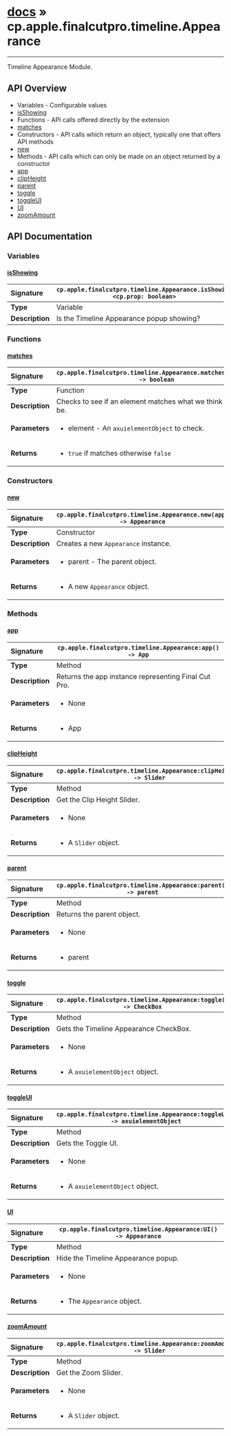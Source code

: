 # [docs](index.md) » cp.apple.finalcutpro.timeline.Appearance
---

Timeline Appearance Module.

## API Overview
* Variables - Configurable values
 * [isShowing](#isshowing)
* Functions - API calls offered directly by the extension
 * [matches](#matches)
* Constructors - API calls which return an object, typically one that offers API methods
 * [new](#new)
* Methods - API calls which can only be made on an object returned by a constructor
 * [app](#app)
 * [clipHeight](#clipheight)
 * [parent](#parent)
 * [toggle](#toggle)
 * [toggleUI](#toggleui)
 * [UI](#ui)
 * [zoomAmount](#zoomamount)

## API Documentation

### Variables

#### [isShowing](#isshowing)
| <span style="float: left;">**Signature**</span> | <span style="float: left;">`cp.apple.finalcutpro.timeline.Appearance.isShowing <cp.prop: boolean>` </span>                                                          |
| -----------------------------------------------------|---------------------------------------------------------------------------------------------------------|
| **Type**                                             | Variable |
| **Description**                                      | Is the Timeline Appearance popup showing? |

### Functions

#### [matches](#matches)
| <span style="float: left;">**Signature**</span> | <span style="float: left;">`cp.apple.finalcutpro.timeline.Appearance.matches(element) -> boolean` </span>                                                          |
| -----------------------------------------------------|---------------------------------------------------------------------------------------------------------|
| **Type**                                             | Function |
| **Description**                                      | Checks to see if an element matches what we think it should be. |
| **Parameters**                                       | <ul><li>element - An <code>axuielementObject</code> to check.</li></ul> |
| **Returns**                                          | <ul><li><code>true</code> if matches otherwise <code>false</code></li></ul> |

### Constructors

#### [new](#new)
| <span style="float: left;">**Signature**</span> | <span style="float: left;">`cp.apple.finalcutpro.timeline.Appearance.new(app) -> Appearance` </span>                                                          |
| -----------------------------------------------------|---------------------------------------------------------------------------------------------------------|
| **Type**                                             | Constructor |
| **Description**                                      | Creates a new `Appearance` instance. |
| **Parameters**                                       | <ul><li>parent - The parent object.</li></ul> |
| **Returns**                                          | <ul><li>A new <code>Appearance</code> object.</li></ul> |

### Methods

#### [app](#app)
| <span style="float: left;">**Signature**</span> | <span style="float: left;">`cp.apple.finalcutpro.timeline.Appearance:app() -> App` </span>                                                          |
| -----------------------------------------------------|---------------------------------------------------------------------------------------------------------|
| **Type**                                             | Method |
| **Description**                                      | Returns the app instance representing Final Cut Pro. |
| **Parameters**                                       | <ul><li>None</li></ul> |
| **Returns**                                          | <ul><li>App</li></ul> |

#### [clipHeight](#clipheight)
| <span style="float: left;">**Signature**</span> | <span style="float: left;">`cp.apple.finalcutpro.timeline.Appearance:clipHeight() -> Slider` </span>                                                          |
| -----------------------------------------------------|---------------------------------------------------------------------------------------------------------|
| **Type**                                             | Method |
| **Description**                                      | Get the Clip Height Slider. |
| **Parameters**                                       | <ul><li>None</li></ul> |
| **Returns**                                          | <ul><li>A <code>Slider</code> object.</li></ul> |

#### [parent](#parent)
| <span style="float: left;">**Signature**</span> | <span style="float: left;">`cp.apple.finalcutpro.timeline.Appearance:parent() -> parent` </span>                                                          |
| -----------------------------------------------------|---------------------------------------------------------------------------------------------------------|
| **Type**                                             | Method |
| **Description**                                      | Returns the parent object. |
| **Parameters**                                       | <ul><li>None</li></ul> |
| **Returns**                                          | <ul><li>parent</li></ul> |

#### [toggle](#toggle)
| <span style="float: left;">**Signature**</span> | <span style="float: left;">`cp.apple.finalcutpro.timeline.Appearance:toggle() -> CheckBox` </span>                                                          |
| -----------------------------------------------------|---------------------------------------------------------------------------------------------------------|
| **Type**                                             | Method |
| **Description**                                      | Gets the Timeline Appearance CheckBox. |
| **Parameters**                                       | <ul><li>None</li></ul> |
| **Returns**                                          | <ul><li>A <code>axuielementObject</code> object.</li></ul> |

#### [toggleUI](#toggleui)
| <span style="float: left;">**Signature**</span> | <span style="float: left;">`cp.apple.finalcutpro.timeline.Appearance:toggleUI() -> axuielementObject` </span>                                                          |
| -----------------------------------------------------|---------------------------------------------------------------------------------------------------------|
| **Type**                                             | Method |
| **Description**                                      | Gets the Toggle UI. |
| **Parameters**                                       | <ul><li>None</li></ul> |
| **Returns**                                          | <ul><li>A <code>axuielementObject</code> object.</li></ul> |

#### [UI](#ui)
| <span style="float: left;">**Signature**</span> | <span style="float: left;">`cp.apple.finalcutpro.timeline.Appearance:UI() -> Appearance` </span>                                                          |
| -----------------------------------------------------|---------------------------------------------------------------------------------------------------------|
| **Type**                                             | Method |
| **Description**                                      | Hide the Timeline Appearance popup. |
| **Parameters**                                       | <ul><li>None</li></ul> |
| **Returns**                                          | <ul><li>The <code>Appearance</code> object.</li></ul> |

#### [zoomAmount](#zoomamount)
| <span style="float: left;">**Signature**</span> | <span style="float: left;">`cp.apple.finalcutpro.timeline.Appearance:zoomAmount() -> Slider` </span>                                                          |
| -----------------------------------------------------|---------------------------------------------------------------------------------------------------------|
| **Type**                                             | Method |
| **Description**                                      | Get the Zoom Slider. |
| **Parameters**                                       | <ul><li>None</li></ul> |
| **Returns**                                          | <ul><li>A <code>Slider</code> object.</li></ul> |

